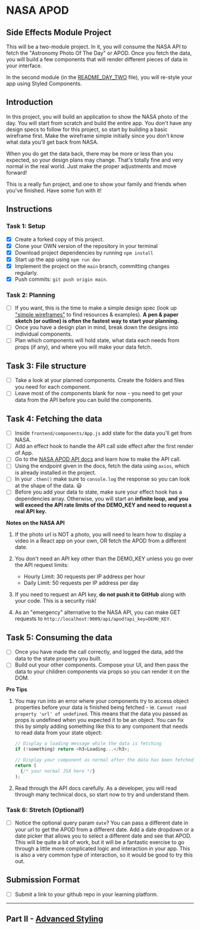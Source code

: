 # NASA APOD

## Side Effects Module Project

This will be a two-module project. In it, you will consume the NASA API to fetch the "Astronomy Photo Of The Day" or APOD. Once you fetch the data, you will build a few components that will render different pieces of data in your interface.

In the second module (in the [README_DAY_TWO](./README_DAY_TWO.md) file), you will re-style your app using Styled Components.

## Introduction

In this project, you will build an application to show the NASA photo of the day. You will start from scratch and build the entire app. You don't have any design specs to follow for this project, so start by building a basic wireframe first. Make the wireframe simple initially since you don't know what data you'll get back from NASA. 

When you do get the data back, there may be more or less than you expected, so your design plans may change. That's totally fine and very normal in the real world. Just make the proper adjustments and move forward! 

This is a really fun project, and one to show your family and friends when you've finished. Have some fun with it!

## Instructions

### Task 1: Setup

- [x] Create a forked copy of this project.
- [x] Clone your OWN version of the repository in your terminal
- [x] Download project dependencies by running `npm install`
- [x] Start up the app using `npm run dev`
- [x] Implement the project on the `main` branch, committing changes regularly.
- [x] Push commits: `git push origin main`.

### Task 2: Planning

- [ ] If you want, this is the time to make a simple design spec (look up ["simple wireframes"](https://www.google.com/search?q=simple+wireframes) to find resources & examples). **A pen & paper sketch (or outline) is often the fastest way to start your planning.**
- [ ] Once you have a design plan in mind, break down the designs into individual components.
- [ ] Plan which components will hold state, what data each needs from props (if any), and where you will make your data fetch.

## Task 3: File structure

- [ ] Take a look at your planned components. Create the folders and files you need for each component.
- [ ] Leave most of the components blank for now - you need to get your data from the API before you can build the components.

## Task 4: Fetching the data

- [ ] Inside `frontend/components/App.js` add state for the data you'll get from NASA.
- [ ] Add an effect hook to handle the API call side effect after the first render of App.
- [ ] Go to the [NASA APOD API docs](https://api.nasa.gov/#apod) and learn how to make the API call.
- [ ] Using the endpoint given in the docs, fetch the data using `axios`, which is already installed in the project.
- [ ] In your `.then()` make sure to `console.log` the response so you can look at the shape of the data. 😃
- [ ] Before you add your data to state, make sure your effect hook has a dependencies array. Otherwise, you will start an **infinite loop, and you will exceed the API rate limits of the DEMO_KEY and need to request a real API key.**

**Notes on the NASA API**

1. If the photo url is NOT a photo, you will need to learn how to display a video in a React app on your own, OR fetch the APOD from a different date.

2. You don't need an API key other than the DEMO_KEY unless you go over the API request limits:
    - Hourly Limit: 30 requests per IP address per hour
    - Daily Limit: 50 requests per IP address per day

3. If you need to request an API key, **do not push it to GitHub** along with your code. This is a security risk!

4. As an "emergency" alternative to the NASA API, you can make GET requests to `http://localhost:9009/api/apod?api_key=DEMO_KEY`.

## Task 5: Consuming the data

- [ ] Once you have made the call correctly, and logged the data, add the data to the state property you built.
- [ ] Build out your other components. Compose your UI, and then pass the data to your children components via props so you can render it on the DOM.

**Pro Tips**

1. You may run into an error where your components try to access object properties before your data is finished being fetched - ie. `Cannot read property 'url' of undefined`. This means that the data you passed as props is undefined when you expected it to be an object. You can fix this by simply adding something like this to any component that needs to read data from your state object:

    ```js
    // Display a loading message while the data is fetching
    if (!something) return <h3>Loading...</h3>;

    // Display your component as normal after the data has been fetched
    return (
      {/* your normal JSX here */}
    );
    ```

2. Read through the API docs carefully. As a developer, you will read through many technical docs, so start now to try and understand them.

### Task 6: Stretch (Optional!)

- [ ] Notice the optional query param `date`? You can pass a different date in your url to get the APOD from a different date. Add a date dropdown or a date picker that allows you to select a different date and see that APOD. This will be quite a bit of work, but it will be a fantastic exercise to go through a little more complicated logic and interaction in your app. This is also a very common type of interaction, so it would be good to try this out.

## Submission Format

- [ ] Submit a link to your github repo in your learning platform.

-----

## Part II - [Advanced Styling](./README_DAY_TWO.md)
